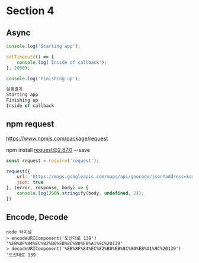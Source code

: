 # Section 4

## Async

```javascript
console.log('Starting app');

setTimeout(() => {
    console.log('Inside of callback');
}, 2000);

console.log('Finishing up');

실행결과
Starting app
Finishing up
Inside of callback
```

## npm request

<https://www.npmjs.com/package/request>

npm install request@2.87.0 --save

```javascript
const request = require('request');

request({
    url: 'https://maps.googleapis.com/maps/api/geocode/json?address=korea',
    json: true
}, (error, response, body) => {
    console.log(JSON.stringify(body, undefined, 2));
})
```

## Encode, Decode

```
node 터미널
> encodeURIComponent('도산대로 139')
'%EB%8F%84%EC%82%B0%EB%8C%80%EB%A1%9C%20139'
> decodeURIComponent('%EB%8F%84%EC%82%B0%EB%8C%80%EB%A1%9C%20139')
'도산대로 139'
```